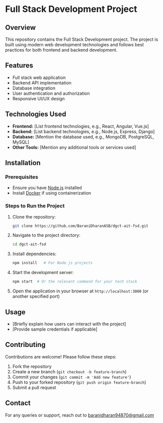 # Full Stack Development Project

## Overview
This repository contains the Full Stack Development project. The project is built using modern web development technologies and follows best practices for both frontend and backend development.

## Features
- Full stack web application
- Backend API implementation
- Database integration
- User authentication and authorization
- Responsive UI/UX design

## Technologies Used
- **Frontend:** [List frontend technologies, e.g., React, Angular, Vue.js]
- **Backend:** [List backend technologies, e.g., Node.js, Express, Django]
- **Database:** [Mention the database used, e.g., MongoDB, PostgreSQL, MySQL]
- **Other Tools:** [Mention any additional tools or services used]

## Installation
### Prerequisites
- Ensure you have [Node.js](https://nodejs.org/) installed
- Install [Docker](https://www.docker.com/) if using containerization

### Steps to Run the Project
1. Clone the repository:
   ```sh
   git clone https://github.com/BaraniDharanASB/dgct-ait-fsd.git
   ```
2. Navigate to the project directory:
   ```sh
   cd dgct-ait-fsd
   ```
3. Install dependencies:
   ```sh
   npm install   # For Node.js projects
   ```
4. Start the development server:
   ```sh
   npm start  # Or the relevant command for your tech stack
   ```
5. Open the application in your browser at `http://localhost:3000` (or another specified port)

## Usage
- [Briefly explain how users can interact with the project]
- [Provide sample credentials if applicable]

## Contributing
Contributions are welcome! Please follow these steps:
1. Fork the repository
2. Create a new branch (`git checkout -b feature-branch`)
3. Commit your changes (`git commit -m 'Add new feature'`)
4. Push to your forked repository (`git push origin feature-branch`)
5. Submit a pull request

## Contact
For any queries or support, reach out to baranidharan94870@gmail.com

